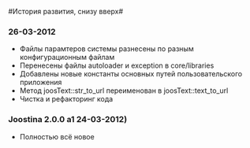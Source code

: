 #История развития, снизу вверх#

### 26-03-2012 ###
* Файлы парамтеров системы разнесены по разным конфигурационным файлам
* Перенесены файлы autoloader и exception в core/libraries
* Добавлены новые константы основных путей пользовательского приложения
* Метод joosText::str_to_url переименован в joosText::text_to_url
* Чистка и рефакторинг кода

### Joostina 2.0.0 a1 24-03-2012) ###

* Полностью всё новое